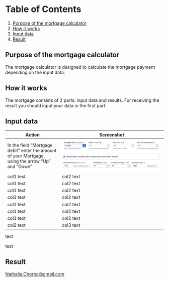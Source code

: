 # Table of Contents
1. [Purpose of the mortgage calculator](#Purpose-of-the-mortgage-calculator)
2. [How it works](#How-it-works)
3. [Input data](#Input-data)
4. [Result](#Result) 

## Purpose of the mortgage calculator
The mortgage calculator is designed to calculate the mortgage payment depending on the input data.  

## How it works
The mortgage consists of 2 parts: input data and results. For receiving the result you should input your data in the first part:

## Input data
| **Action** | **Screenshot** |
--- | --- 
| In the field “Mortgage debit” enter the amount of your Mortgage,<br>using the arrow “Up” and “Down” | ![An Image](images/input_data_mc.png) | 
| col1 text | col2 text | 
| col1 text | col2 text | 
| col1 text | col2 text |
| col1 text | col2 text | 
| col1 text | col2 text | 
| col1 text | col2 text | 
| col1 text | col2 text | 
| col2 text | col3 text | 

test

test

## Result  
[Nathalie.Chorna@gmail.com](mailto:Nathalie.Chorna@gmail.com)

